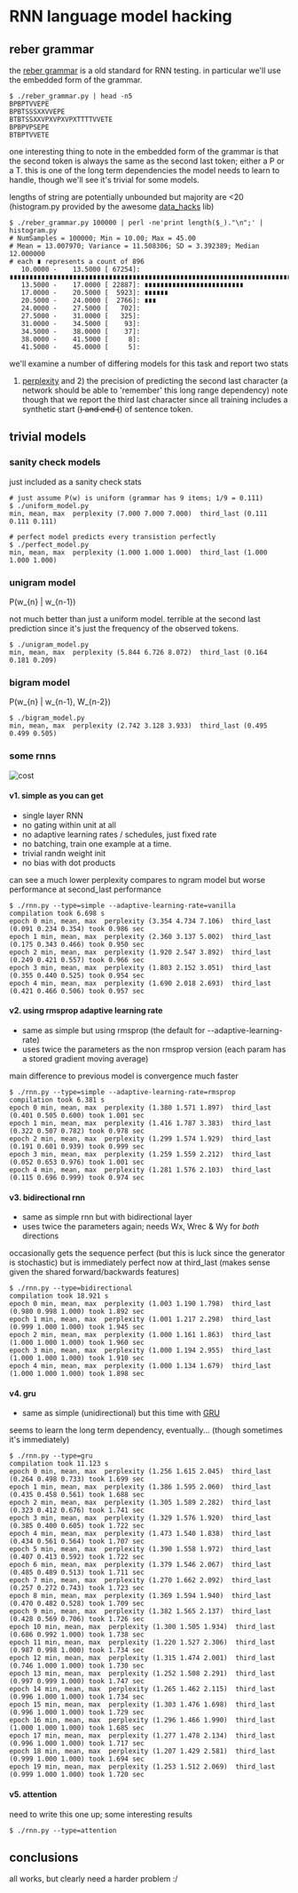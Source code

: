 # RNN language model hacking

## reber grammar

the [reber grammar](http://www.willamette.edu/~gorr/classes/cs449/reber.html) is a old standard 
for RNN testing. in particular we'll use the embedded form of the grammar.

```
$ ./reber_grammar.py | head -n5 
BPBPTVVEPE
BPBTSSSXXVVEPE
BTBTSSXXVPXVPXVPXTTTTVVETE
BPBPVPSEPE
BTBPTVVETE
```

one interesting thing to note in the embedded form of the grammar is that the second token is
always the same as the second last token; either a P or a T. this is one of the long term dependencies the
model needs to learn to handle, though we'll see it's trivial for some models.

lengths of string are potentially unbounded but majority are <20
(histogram.py provided by the awesome [data_hacks](https://github.com/bitly/data_hacks) lib)

```
$ ./reber_grammar.py 100000 | perl -ne'print length($_)."\n";' | histogram.py
# NumSamples = 100000; Min = 10.00; Max = 45.00
# Mean = 13.007970; Variance = 11.508306; SD = 3.392389; Median 12.000000
# each ∎ represents a count of 896
   10.0000 -    13.5000 [ 67254]: ∎∎∎∎∎∎∎∎∎∎∎∎∎∎∎∎∎∎∎∎∎∎∎∎∎∎∎∎∎∎∎∎∎∎∎∎∎∎∎∎∎∎∎∎∎∎∎∎∎∎∎∎∎∎∎∎∎∎∎∎∎∎∎∎∎∎∎∎∎∎∎∎∎∎∎
   13.5000 -    17.0000 [ 22887]: ∎∎∎∎∎∎∎∎∎∎∎∎∎∎∎∎∎∎∎∎∎∎∎∎∎
   17.0000 -    20.5000 [  5923]: ∎∎∎∎∎∎
   20.5000 -    24.0000 [  2766]: ∎∎∎
   24.0000 -    27.5000 [   702]: 
   27.5000 -    31.0000 [   325]: 
   31.0000 -    34.5000 [    93]: 
   34.5000 -    38.0000 [    37]: 
   38.0000 -    41.5000 [     8]: 
   41.5000 -    45.0000 [     5]: 
```

we'll examine a number of differing models for this task and report two stats
1) [perplexity](http://en.wikipedia.org/wiki/Perplexity#Perplexity_per_word)
and 2) the precision of predicting the second last character (a network should
be able to 'remember' this long range dependency) note though that we report
the third last character since all training includes a synthetic start (<s>)
and end (</s>) of sentence token.

## trivial models

### sanity check models

just included as a sanity check stats

```
# just assume P(w) is uniform (grammar has 9 items; 1/9 = 0.111)
$ ./uniform_model.py
min, mean, max  perplexity (7.000 7.000 7.000)  third_last (0.111 0.111 0.111)

# perfect model predicts every transistion perfectly
$ ./perfect_model.py
min, mean, max  perplexity (1.000 1.000 1.000)  third_last (1.000 1.000 1.000)
```

### unigram model

P(w_{n} | w_{n-1})

not much better than just a uniform model. 
terrible at the second last prediction since it's just the frequency of the observed tokens.

```
$ ./unigram_model.py
min, mean, max  perplexity (5.844 6.726 8.072)  third_last (0.164 0.181 0.209)
```

### bigram model

P(w_{n} | w_{n-1}, W_{n-2})

```
$ ./bigram_model.py
min, mean, max  perplexity (2.742 3.128 3.933)  third_last (0.495 0.499 0.505)
```

### some rnns

![cost](cost.png?raw=true "cost")

#### v1. simple as you can get

* single layer RNN
* no gating within unit at all
* no adaptive learning rates / schedules, just fixed rate
* no batching, train one example at a time.
* trivial randn weight init
* no bias with dot products

can see a much lower perplexity compares to ngram model but worse performance at second_last
performance

```
$ ./rnn.py --type=simple --adaptive-learning-rate=vanilla
compilation took 6.698 s
epoch 0 min, mean, max  perplexity (3.354 4.734 7.106)  third_last (0.091 0.234 0.354) took 0.986 sec
epoch 1 min, mean, max  perplexity (2.360 3.137 5.002)  third_last (0.175 0.343 0.466) took 0.950 sec
epoch 2 min, mean, max  perplexity (1.920 2.547 3.892)  third_last (0.249 0.421 0.557) took 0.966 sec
epoch 3 min, mean, max  perplexity (1.803 2.152 3.051)  third_last (0.355 0.440 0.525) took 0.954 sec
epoch 4 min, mean, max  perplexity (1.690 2.018 2.693)  third_last (0.421 0.466 0.506) took 0.957 sec
```

#### v2. using rmsprop adaptive learning rate

* same as simple but using rmsprop (the default for --adaptive-learning-rate)
* uses twice the parameters as the non rmsprop version (each param has a stored gradient moving average)

main difference to previous model is convergence much faster

```
$ ./rnn.py --type=simple --adaptive-learning-rate=rmsprop
compilation took 6.381 s
epoch 0 min, mean, max  perplexity (1.380 1.571 1.897)  third_last (0.401 0.505 0.600) took 1.001 sec
epoch 1 min, mean, max  perplexity (1.416 1.787 3.383)  third_last (0.322 0.507 0.782) took 0.978 sec
epoch 2 min, mean, max  perplexity (1.299 1.574 1.929)  third_last (0.191 0.601 0.939) took 0.999 sec
epoch 3 min, mean, max  perplexity (1.259 1.559 2.212)  third_last (0.052 0.653 0.976) took 1.001 sec
epoch 4 min, mean, max  perplexity (1.281 1.576 2.103)  third_last (0.115 0.696 0.999) took 0.974 sec
```

#### v3. bidirectional rnn

* same as simple rnn but with bidirectional layer
* uses twice the parameters again; needs Wx, Wrec & Wy for _both_ directions

occasionally gets the sequence perfect (but this is luck since the generator is stochastic) but is
immediately perfect now at third_last (makes sense given the shared forward/backwards features)

```
$ ./rnn.py --type=bidirectional
compilation took 18.921 s
epoch 0 min, mean, max  perplexity (1.003 1.190 1.798)  third_last (0.980 0.998 1.000) took 1.892 sec
epoch 1 min, mean, max  perplexity (1.001 1.217 2.298)  third_last (0.999 1.000 1.000) took 1.945 sec
epoch 2 min, mean, max  perplexity (1.000 1.161 1.863)  third_last (1.000 1.000 1.000) took 1.960 sec
epoch 3 min, mean, max  perplexity (1.000 1.194 2.955)  third_last (1.000 1.000 1.000) took 1.910 sec
epoch 4 min, mean, max  perplexity (1.000 1.134 1.679)  third_last (1.000 1.000 1.000) took 1.898 sec
```

#### v4. gru

* same as simple (unidirectional) but this time with [GRU](http://arxiv.org/abs/1502.02367)

seems to learn the long term dependency, eventually... (though sometimes it's immediately)

```
$ ./rnn.py --type=gru
compilation took 11.123 s
epoch 0 min, mean, max  perplexity (1.256 1.615 2.045)  third_last (0.264 0.498 0.733) took 1.699 sec
epoch 1 min, mean, max  perplexity (1.386 1.595 2.060)  third_last (0.435 0.458 0.561) took 1.688 sec
epoch 2 min, mean, max  perplexity (1.305 1.589 2.282)  third_last (0.323 0.412 0.676) took 1.741 sec
epoch 3 min, mean, max  perplexity (1.329 1.576 1.920)  third_last (0.385 0.400 0.605) took 1.722 sec
epoch 4 min, mean, max  perplexity (1.473 1.540 1.838)  third_last (0.434 0.561 0.564) took 1.707 sec
epoch 5 min, mean, max  perplexity (1.390 1.558 1.972)  third_last (0.407 0.413 0.592) took 1.722 sec
epoch 6 min, mean, max  perplexity (1.379 1.546 2.067)  third_last (0.485 0.489 0.513) took 1.711 sec
epoch 7 min, mean, max  perplexity (1.270 1.662 2.092)  third_last (0.257 0.272 0.743) took 1.723 sec
epoch 8 min, mean, max  perplexity (1.369 1.594 1.940)  third_last (0.470 0.482 0.528) took 1.709 sec
epoch 9 min, mean, max  perplexity (1.382 1.565 2.137)  third_last (0.428 0.569 0.706) took 1.726 sec
epoch 10 min, mean, max  perplexity (1.300 1.505 1.934)  third_last (0.686 0.992 1.000) took 1.738 sec
epoch 11 min, mean, max  perplexity (1.220 1.527 2.306)  third_last (0.987 0.998 1.000) took 1.734 sec
epoch 12 min, mean, max  perplexity (1.315 1.474 2.001)  third_last (0.746 1.000 1.000) took 1.730 sec
epoch 13 min, mean, max  perplexity (1.252 1.508 2.291)  third_last (0.997 0.999 1.000) took 1.747 sec
epoch 14 min, mean, max  perplexity (1.265 1.462 2.115)  third_last (0.996 1.000 1.000) took 1.734 sec
epoch 15 min, mean, max  perplexity (1.303 1.476 1.698)  third_last (0.996 1.000 1.000) took 1.729 sec
epoch 16 min, mean, max  perplexity (1.296 1.466 1.990)  third_last (1.000 1.000 1.000) took 1.685 sec
epoch 17 min, mean, max  perplexity (1.277 1.478 2.134)  third_last (0.996 1.000 1.000) took 1.717 sec
epoch 18 min, mean, max  perplexity (1.207 1.429 2.581)  third_last (0.999 1.000 1.000) took 1.694 sec
epoch 19 min, mean, max  perplexity (1.253 1.512 2.069)  third_last (0.999 1.000 1.000) took 1.720 sec
```

#### v5. attention

need to write this one up; some interesting results

```
$ ./rnn.py --type=attention
```

## conclusions

all works, but clearly need a harder problem :/
